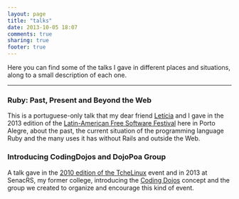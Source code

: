 ```yaml
---
layout: page
title: "talks"
date: 2013-10-05 18:07
comments: true
sharing: true
footer: true
---
```


Here you can find some of the talks I gave in different places and situations, along to a small description of each one.

<hr>

### Ruby: Past, Present and Beyond the Web

This is a portuguese-only talk that my dear friend [Letícia](http://twitter.com/_leticia) and I gave in the 2013 edition of the [Latin-American Free Software Festival](https://flisol.net/FLISOL2013/Brasil/PortoAlegre) here in Porto Alegre, about the past, the current situation of the programming language Ruby and the many uses it has without Rails and outside the Web.
<div class="speakerdeck">
  <script async class="speakerdeck-embed" data-id="48b2c09095520130298c2efa0068aa13" data-ratio="1.33333333333333" src="//speakerdeck.com/assets/embed.js"></script>
</div>

### Introducing CodingDojos and DojoPoa Group

A talk gave in the [2010 edition of the TcheLinux](http://tchelinux.org/site/doku.php?id=evento_2010_dezembro_poa) event and in 2013 at SenacRS, my former college, introducing the [Coding Dojos](http://codingdojo.org/cgi-bin/wiki.pl?WhatIsCodingDojo) concept and the group we created to organize and encourage this kind of event.
<div class="speakerdeck">
  <script async class="speakerdeck-embed" data-id="fef3eca09552013066ae7e72ba47199d" data-ratio="1.33507170795306" src="//speakerdeck.com/assets/embed.js"></script>
</div>